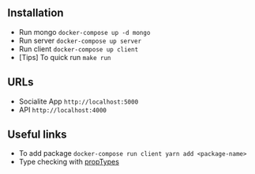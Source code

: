 ## Installation

- Run mongo `docker-compose up -d mongo`
- Run server `docker-compose up server`
- Run client `docker-compose up client`
- [Tips] To quick run `make run`

## URLs

- Socialite App `http://localhost:5000`
- API `http://localhost:4000`

## Useful links

- To add package `docker-compose run client yarn add <package-name>`
- Type checking with [propTypes](https://fr.reactjs.org/docs/typechecking-with-proptypes.html)
